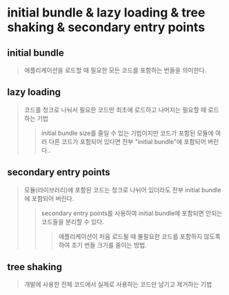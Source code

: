 # initial bundle & lazy loading & tree shaking & secondary entry points

## initial bundle

> 애플리케이션을 로드할 때 필요한 모든 코드를 포함하는 번들을 의미한다.

## lazy loading

> 코드를 청크로 나눠서 필요한 코드만 최초에 로드하고 나머지는 필요할 때 로드하는 기법
>
> > initial bundle size를 줄일 수 있는 기법이지만 코드가 포함된 모듈에 여러 다른 코드가 포함되어 있다면 전부 "initial bundle"에 포함되어 버린다..

## secondary entry points

> 모듈(라이브러리)에 포함된 코드는 청크로 나뉘어 있더라도 전부 initial bundle에 포함되어 버린다.
>
> > secondary entry points를 사용하여 initial bundle에 포함되면 안되는 코드들을 분리할 수 있다.
> >
> > > 애플리케이션이 처음 로드될 때 불필요한 코드를 포함하지 않도록 하여 초기 번들 크기를 줄이는 방법.

## tree shaking

> 개발에 사용한 전체 코드에서 실제로 사용하는 코드만 남기고 제거하는 기법
